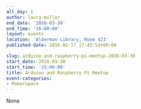 ```yaml
---
all_day: 1
author: laura-miller
end_date: '2016-03-30'
end_time: '16:00:00'
layout: events
location: 'Alderman Library, Room 423'
published-date: 2016-02-17 17:43:54+00:00

slug: arduino-and-raspberry-pi-meetup-2016-03-30
start_date: 2016-03-30
start_time: '15:00:00'
title: Arduino and Raspberry Pi Meetup
event-categories:
- Makerspace
---
```


None
